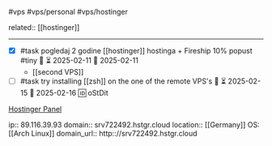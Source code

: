 #vps #vps/personal #vps/hostinger

related:: [[hostinger]]
___

- [x] #task pogledaj 2 godine [[hostinger]] hostinga + Fireship 10% popust #tiny 🔼 ⏳ 2025-02-11 📅 2025-02-11
	- [[second VPS]]
- [ ] #task try installing [[zsh]] on the one of the remote VPS's 🔼 ⏳ 2025-02-15 📅 2025-02-16 🆔 oStDit

[Hostinger Panel](https://hpanel.hostinger.com/vps/722492/overview)

ip:: 89.116.39.93
domain:: srv722492.hstgr.cloud
location:: [[Germany]]
OS: [[Arch Linux]]
domain_url:: http:://srv722492.hstgr.cloud
